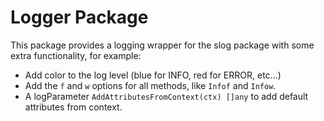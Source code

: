 # Logger Package

This package provides a logging wrapper for the slog package with some extra functionality, for example:
* Add color to the log level (blue for INFO, red for ERROR, etc...) 
* Add the `f` and `w` options for all methods, like `Infof` and `Infow`.
* A logParameter `AddAttributesFromContext(ctx) []any` to add default attributes from context.
